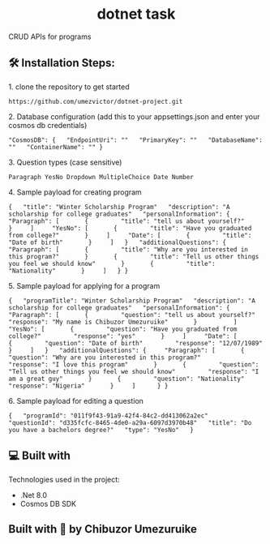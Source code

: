 <h1 align="center" id="title">dotnet task</h1>

<p id="description">CRUD APIs for programs</p>

<h2>🛠️ Installation Steps:</h2>

<p>1. clone the repository to get started</p>

```
https://github.com/umezvictor/dotnet-project.git
```

<p>2. Database configuration (add this to your appsettings.json and enter your cosmos db credentials)</p>

```
"CosmosDB": {   "EndpointUri": ""   "PrimaryKey": ""   "DatabaseName": ""   "ContainerName": "" }
```

<p>3. Question types (case sensitive)</p>

```
Paragraph YesNo Dropdown MultipleChoice Date Number
```

<p>4. Sample payload for creating program</p>

```
{   "title": "Winter Scholarship Program"   "description": "A scholarship for college graduates"   "personalInformation": {     "Paragraph": [       {         "title": "tell us about yourself?"       }     ]     "YesNo": [       {         "title": "Have you graduated from college?"       }     ]     "Date": [       {         "title": "Date of birth"       }     ]   }   "additionalQuestions": {     "Paragraph": [       {         "title": "Why are you interested in this program?"       }       {         "title": "Tell us other things you feel we should know"       }       {         "title": "Nationality"       }     ]   } }
```

<p>5. Sample payload for applying for a program</p>

```
{   "programTitle": "Winter Scholarship Program"   "description": "A scholarship for college graduates"   "personalInformation": {     "Paragraph": [       {         "question": "tell us about yourself?"         "response": "My name is Chibuzor Umezuruike"       }          ]     "YesNo": [       {         "question": "Have you graduated from college?"         "response": "yes"       }     ]     "Date": [       {         "question": "Date of birth"         "response": "12/07/1989"       }     ]   }   "additionalQuestions": {     "Paragraph": [       {         "question": "Why are you interested in this program?"         "response": "I love this program"       }       {         "question": "Tell us other things you feel we should know"         "response": "I am a great guy"       }       {         "question": "Nationality"         "response": "Nigeria"       }     ]      } }
```

<p>6. Sample payload for editing a question</p>

```
{   "programId": "011f9f43-91a9-42f4-84c2-dd413062a2ec"   "questionId": "d335fcfc-8465-4de0-a29a-6097d3970b48"   "title": "Do you have a bachelors degree?"   "type": "YesNo"   }
```

  
  
<h2>💻 Built with</h2>

Technologies used in the project:

*   .Net 8.0
*   Cosmos DB SDK

<h2>Built with 💖 by Chibuzor Umezuruike</h2>
